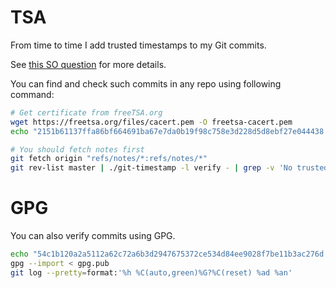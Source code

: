 # TSA
From time to time I add trusted timestamps to my Git commits.

See [this SO question](https://stackoverflow.com/q/11913228) for more details.

You can find and check such commits in any repo using following command:
```bash
# Get certificate from freeTSA.org
wget https://freetsa.org/files/cacert.pem -O freetsa-cacert.pem
echo "2151b61137ffa86bf664691ba67e7da0b19f98c758e3d228d5d8ebf27e044438  freetsa-cacert.pem" | sha256sum -c

# You should fetch notes first
git fetch origin "refs/notes/*:refs/notes/*"
git rev-list master | ./git-timestamp -l verify - | grep -v 'No trusted timestamp'
```

# GPG
You can also verify commits using GPG.
```bash
echo "54c1b120a2a5112a62c72a6b3d2947675372ce534d84ee9028f7be11b3ac276d  gpg.pub" | sha256sum -c
gpg --import < gpg.pub
git log --pretty=format:'%h %C(auto,green)%G?%C(reset) %ad %an'
```
